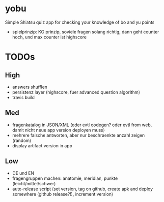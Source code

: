 # yobu
Simple Shiatsu quiz app for checking your knowledge of bo and yu points

* spielprinzip: KO prinzip, soviele fragen solang richtig, dann geht counter hoch, und max counter ist highscore

# TODOs

## High
* answers shufflen
* persistenz layer (highscore, fuer advanced question algorithm)
* travis build

## Med
* fragenkatalog in JSON/XML (oder evtl codegen? oder evtl from web, damit nicht neue app version deployen muss)
* mehrere falsche antworten, aber nur beschraenkte anzahl zeigen (random)
* display artifact version in app

## Low
* DE und EN
* fragengruppen machen: anatomie, meridian, punkte (leicht/mittel/schwer)
* auto-release script (set version, tag on github, create apk and deploy somewhere (github release?!), increment version)
